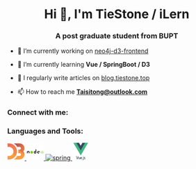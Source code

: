 <h1 align="center">Hi 👋, I'm TieStone / iLern</h1>
<h3 align="center">A post graduate student from BUPT</h3>

- 🔭 I’m currently working on [neo4j-d3-frontend](https://github.com/iLern/neo4j-d3-frontend)

- 🌱 I’m currently learning **Vue / SpringBoot / D3**

- 📝 I regularly write articles on [blog.tiestone.top](blog.tiestone.top)

- 📫 How to reach me **Taisitong@outlook.com**

<h3 align="left">Connect with me:</h3>
<p align="left">
</p>

<h3 align="left">Languages and Tools:</h3>
<p align="left"> <a href="https://d3js.org/" target="_blank" rel="noreferrer"> <img src="https://raw.githubusercontent.com/devicons/devicon/master/icons/d3js/d3js-original.svg" alt="d3js" width="40" height="40"/> </a> <a href="https://nodejs.org" target="_blank" rel="noreferrer"> <img src="https://raw.githubusercontent.com/devicons/devicon/master/icons/nodejs/nodejs-original-wordmark.svg" alt="nodejs" width="40" height="40"/> </a> <a href="https://spring.io/" target="_blank" rel="noreferrer"> <img src="https://www.vectorlogo.zone/logos/springio/springio-icon.svg" alt="spring" width="40" height="40"/> </a> <a href="https://vuejs.org/" target="_blank" rel="noreferrer"> <img src="https://raw.githubusercontent.com/devicons/devicon/master/icons/vuejs/vuejs-original-wordmark.svg" alt="vuejs" width="40" height="40"/> </a> </p>
